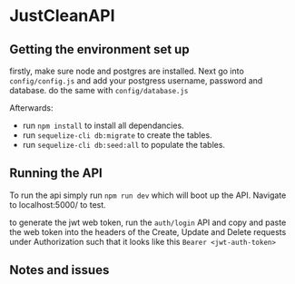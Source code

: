 # JustCleanAPI

## Getting the environment set up

firstly, make sure node and postgres are installed. Next go into `config/config.js` and add your postgress username, password and database. do the same with `config/database.js`

Afterwards:

- run `npm install` to install all dependancies.
- run `sequelize-cli db:migrate` to create the tables.
- run `sequelize-cli db:seed:all` to populate the tables.

## Running the API

To run the api simply run `npm run dev` which will boot up the API. Navigate to localhost:5000/ to test.

to generate the jwt web token, run the `auth/login` API and copy and paste the web token into the headers of the Create, Update and Delete requests under Authorization such that it looks like this
`Bearer <jwt-auth-token>`

## Notes and issues
